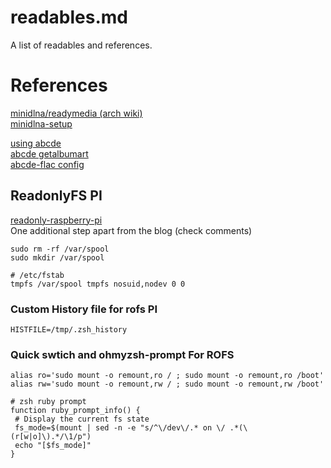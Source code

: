 # readables.md
A list of readables and references.

# References
[minidlna/readymedia (arch wiki)](https://wiki.archlinux.org/title/ReadyMedia)  
[minidlna-setup](https://www.instructables.com/Raspberry-Pi-Media-Server-MiniDLNA/)  

[using abcde](https://linuxconfig.org/how-to-rip-cds-from-the-linux-command-line)  
[abcde getalbumart](https://www.andrews-corner.org/abcde/getalbumart.html)  
[abcde-flac config](https://www.andrews-corner.org/abcde/abcde_lossless.html#flac)    

## ReadonlyFS PI
[readonly-raspberry-pi](https://medium.com/swlh/make-your-raspberry-pi-file-system-read-only-raspbian-buster-c558694de79)  
One additional step apart from the blog (check comments)
```
sudo rm -rf /var/spool
sudo mkdir /var/spool

# /etc/fstab
tmpfs /var/spool tmpfs nosuid,nodev 0 0
```

### Custom History file for rofs PI  
```
HISTFILE=/tmp/.zsh_history
```

### Quick swtich and ohmyzsh-prompt For ROFS
```
alias ro='sudo mount -o remount,ro / ; sudo mount -o remount,ro /boot'
alias rw='sudo mount -o remount,rw / ; sudo mount -o remount,rw /boot'

# zsh ruby prompt
function ruby_prompt_info() {
 # Display the current fs state
 fs_mode=$(mount | sed -n -e "s/^\/dev\/.* on \/ .*(\(r[w|o]\).*/\1/p")
 echo "[$fs_mode]"
}
```
